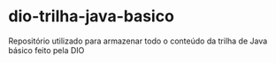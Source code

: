 # dio-trilha-java-basico
 Repositório utilizado para armazenar todo o conteúdo da trilha de Java básico feito pela DIO
